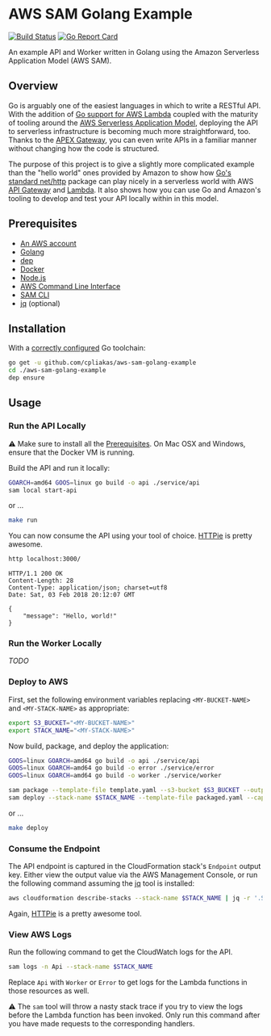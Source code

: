 # AWS SAM Golang Example

[![Build Status](https://travis-ci.org/cpliakas/aws-sam-golang-example.svg?branch=master)](https://travis-ci.org/cpliakas/aws-sam-golang-example)
[![Go Report Card](https://goreportcard.com/badge/github.com/cpliakas/aws-sam-golang-example)](https://goreportcard.com/report/github.com/cpliakas/aws-sam-golang-example)

An example API and Worker written in Golang using the Amazon Serverless
Application Model (AWS SAM).

## Overview

Go is arguably one of the easiest languages in which to write a RESTful API.
With the addition of [Go support for AWS Lambda](https://aws.amazon.com/blogs/compute/announcing-go-support-for-aws-lambda/)
coupled with the maturity of tooling around the [AWS Serverless Application Model](https://github.com/awslabs/serverless-application-model),
deploying the API to serverless infrastructure is becoming much more
straightforward, too. Thanks to the [APEX Gateway](https://github.com/apex/gateway),
you can even write APIs in a familiar manner without changing how the code is
structured.

The purpose of this project is to give a slightly more complicated example than
the "hello world" ones provided by Amazon to show how [Go's standard net/http](https://golang.org/pkg/net/http/)
package can play nicely in a serverless world with AWS [API Gateway](https://aws.amazon.com/api-gateway/)
and [Lambda](https://aws.amazon.com/lambda/). It also shows how you can use Go
and Amazon's tooling to develop and test your API locally within in this model.

## Prerequisites

* [An AWS account](https://aws.amazon.com/)
* [Golang](https://golang.org/doc/install)
* [dep](https://golang.github.io/dep/docs/installation.html)
* [Docker](https://docs.docker.com/install)
* [Node.js](https://nodejs.org/en/download/)
* [AWS Command Line Interface](https://docs.aws.amazon.com/cli/latest/userguide/installing.html)
* [SAM CLI](https://aws.amazon.com/serverless/sam/)
* [jq](https://stedolan.github.io/jq/) (optional)

## Installation

With a [correctly configured](https://golang.org/doc/install#testing) Go toolchain:

```sh
go get -u github.com/cpliakas/aws-sam-golang-example
cd ./aws-sam-golang-example
dep ensure
```

## Usage

### Run the API Locally

:warning: Make sure to install all the [Prerequisites](#prerequisites). On Mac
OSX and Windows, ensure that the Docker VM is running.

Build the API and run it locally:

```sh
GOARCH=amd64 GOOS=linux go build -o api ./service/api
sam local start-api
```

or ...

```sh
make run
```

You can now consume the API using your tool of choice. [HTTPie](https://httpie.org/)
is pretty awesome.

```sh
http localhost:3000/
```

```
HTTP/1.1 200 OK
Content-Length: 28
Content-Type: application/json; charset=utf8
Date: Sat, 03 Feb 2018 20:12:07 GMT

{
    "message": "Hello, world!"
}
```

### Run the Worker Locally

*TODO*

### Deploy to AWS

First, set the following environment variables replacing `<MY-BUCKET-NAME>` and
`<MY-STACK-NAME>` as appropriate:

```sh
export S3_BUCKET="<MY-BUCKET-NAME>"
export STACK_NAME="<MY-STACK-NAME>"
```

Now build, package, and deploy the application:

```sh
GOOS=linux GOARCH=amd64 go build -o api ./service/api
GOOS=linux GOARCH=amd64 go build -o error ./service/error
GOOS=linux GOARCH=amd64 go build -o worker ./service/worker

sam package --template-file template.yaml --s3-bucket $S3_BUCKET --output-template-file packaged.yaml
sam deploy --stack-name $STACK_NAME --template-file packaged.yaml --capabilities CAPABILITY_IAM
```

or ...

```sh
make deploy
```

### Consume the Endpoint

The API endpoint is captured in the CloudFormation stack's `Endpoint` output
key. Either view the output value via the AWS Management Console, or run the
following command assuming the [jq](https://stedolan.github.io/jq/) tool is
installed:

```sh
aws cloudformation describe-stacks --stack-name $STACK_NAME | jq -r '.Stacks[0].Outputs[0].OutputValue'
```

Again, [HTTPie](https://httpie.org/) is a pretty awesome tool.

### View AWS Logs

Run the following command to get the CloudWatch logs for the API.

```sh
sam logs -n Api --stack-name $STACK_NAME
```

Replace `Api` with `Worker` or `Error` to get logs for the Lambda functions in
those resources as well.

:warning: The `sam` tool will throw a nasty stack trace if you try to view the
logs before the Lambda function has been invoked. Only run this command after
you have made requests to the corresponding handlers.
